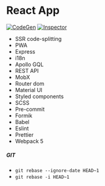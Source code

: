 # React App

[![CodeGen](https://user-images.githubusercontent.com/25294569/63773131-35f6aa00-c8e3-11e9-8191-fc0ac6f959e4.gif)](https://graphql-code-generator.com)
[![Inspector](https://user-images.githubusercontent.com/25294569/64163641-50cc9f80-ce4a-11e9-89b0-248c7d12142f.gif)](https://graphql-inspector.com/)

- SSR code-splitting
- PWA
- Express
- i18n
- Apollo GQL
- REST API
- MobX
- Router dom
- Material UI
- Styled components
- SCSS
- Pre-commit
- Formik
- Babel
- Eslint
- Prettier
- Webpack 5

##### GIT

- `git rebase --ignore-date HEAD~1`
- `git rebase -i HEAD~1`

